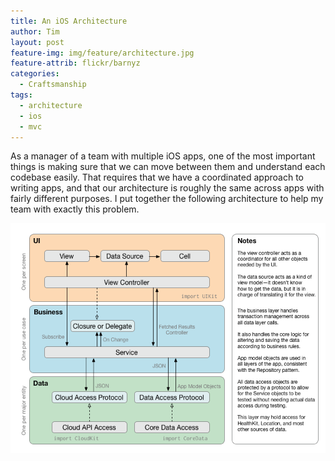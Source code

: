 ```yaml
---
title: An iOS Architecture
author: Tim
layout: post
feature-img: img/feature/architecture.jpg
feature-attrib: flickr/barnyz
categories:
  - Craftsmanship
tags:
  - architecture
  - ios
  - mvc
---
```


As a manager of a team with multiple iOS apps, one of the most important things is making sure that we can move between them and understand each codebase easily. That requires that we have a coordinated approach to writing apps, and that our architecture is roughly the same across apps with fairly different purposes. I put together the following architecture to help my team with exactly this problem.

<!--more-->

![A diagram of our iOS architecture](/img/post/2016-an-ios-architecture-clean.png)
